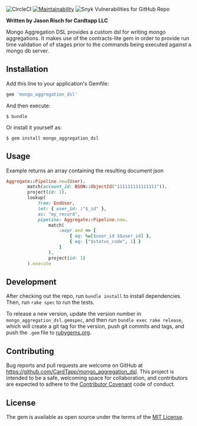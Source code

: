 ![CircleCI](https://img.shields.io/circleci/build/github/krimsonkla/mongo_aggregation_dsl?token=93f6e6dbdeff146992116c0b8bebef6140aa1dbf)
[![Maintainability](https://api.codeclimate.com/v1/badges/0b45156e06c82bd954ca/maintainability)](https://codeclimate.com/github/krimsonkla/mongo_aggregation_dsl/maintainability)
![Snyk Vulnerabilities for GitHub Repo](https://img.shields.io/snyk/vulnerabilities/github/krimsonkla/mongo_aggregation_dsl)

**Written by Jason Risch for Cardtapp LLC**


Mongo Aggregation DSL provides a custom dsl for writing mongo aggregations. It makes use of the contracts-lite gem in order to provide run time validation of of stages prior to the commands being executed against a mongo db server.

## Installation

Add this line to your application's Gemfile:

```ruby
gem 'mongo_aggregation_dsl'
```

And then execute:

    $ bundle

Or install it yourself as:

    $ gem install mongo_aggregation_dsl
    
## Usage    

Example returns an array containing the resulting document json
```ruby
Aggregate::Pipeline.new(User).
        match(account_id: BSON::ObjectId("111111111111111")).
        project(id: 1).
        lookup(
            from: EndUser,
            let: { user_id: :"$_id" },
            as: "my_record",
            pipeline: Aggregate::Pipeline.new.
                match(
                    :expr.and => [
                        { eq: %w[$user_id $$user_id] },
                        { eq: ["$status_code", 1] }
                    ]
                ).
                project(id: 1)
        ).execute
```

## Development

After checking out the repo, run `bundle install` to install dependencies. Then, run `rake spec` to run the tests. 

To release a new version, update the version number in `mongo_aggregation_dsl.gemspec`, and then run `bundle exec rake release`, which will create a git tag for the version, push git commits and tags, and push the `.gem` file to [rubygems.org](https://rubygems.org).

## Contributing

Bug reports and pull requests are welcome on GitHub at https://github.com/CardTapp/mongo_aggregation_dsl. This project is intended to be a safe, welcoming space for collaboration, and contributors are expected to adhere to the [Contributor Covenant](http://contributor-covenant.org) code of conduct.

## License

The gem is available as open source under the terms of the [MIT License](https://opensource.org/licenses/MIT).

